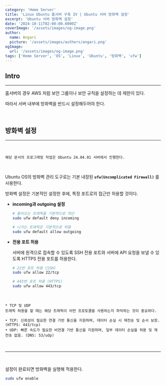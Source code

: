 ```yaml
---
category: 'Home Server'
title: 'Linux Ubuntu 홈서버 구축 IV | Ubuntu 서버 방화벽 설정'
excerpt: 'Ubuntu 서버 방화벽 설정'
date: '2024-10-11T02:00:00.0000Z'
coverImage: '/assets/images/og-image.png'
author:
  name: Angari
  picture: '/assets/images/authors/angari.png'
ogImage:
  url: '/assets/images/og-image.png'
tags: ['Home Server', 'OS', 'Linux', 'Ubuntu', '방화벽', 'ufw']
---
```


## **Intro**
---

홈서버의 경우 AWS 처럼 보안 그룹이나 보안 규칙을 설정하는 데 제한이 있다.

따라서 서버 내부에 방화벽을 반드시 설정해두어야 한다.

<br>

## **방화벽 설정**
---

<br>

```
해당 문서의 프로그래밍 작업은 Ubuntu 24.04.01 서버에서 진행한다.
```

<br>

Ubuntu OS의 방화벽 관리 도구로는 기본 내장된 **`ufw(Uncomplicated Firewall)`** 를 사용한다. 


방화벽 설정은 기본적인 설정한 후에, 특정 포트로의 접근만 허용할 것이다.

- **incoming과 outgoing 설정**

  ```zsh
  # 들어오는 트래픽을 기본적으로 차단
  sudo ufw default deny incoming

  # 나가는 트래픽은 기본적으로 허용
  sudo ufw default allow outgoing
  ```

- **전용 포트 허용**

  서버에 원격으로 접속할 수 있도록 SSH 전용 포트와 서버에 API 요청을 보낼 수 있도록 HTTPS 전용 포트를 허용한다.

  ```zsh
  # 22번 포트 허용 (SSH)
  sudo ufw allow 22/tcp

  # 443번 포트 허용 (HTTPS)
  sudo ufw allow 443/tcp
  ```

<br>

```
* TCP 및 UDP
트래픽 허용을 할 때는 해당 트래픽이 어떤 프로토콜을 사용하는지 파악하는 것이 중요하다.

• TCP: 신뢰성이 필요한 연결 기반 통신을 지원하며, 데이터 손실 시 재전송 및 순서 보장. (HTTPS: 443/tcp)
• UDP: 빠른 속도가 필요한 비연결 기반 통신을 지원하며, 일부 데이터 손실을 허용 및 재전송 없음. (DNS: 53/udp)
```

<br>

---

<br>

설정이 완료되면 방화벽을 실행해 적용한다.

```zsh
sudo ufw enable
```